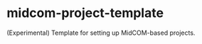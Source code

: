 midcom-project-template
========================

(Experimental) Template for setting up MidCOM-based projects.
